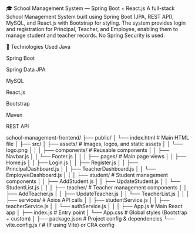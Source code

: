 🎓 School Management System — Spring Boot + React.js
A full-stack School Management System built using Spring Boot (JPA, REST API), MySQL, and React.js with Bootstrap for styling. The system provides login and registration for Principal, Teacher, and Employee, enabling them to manage student and teacher records. No Spring Security is used.

🔧 Technologies Used
Java

Spring Boot

Spring Data JPA

MySQL

React.js

Bootstrap

Maven

REST API




school-management-frontend/
├── public/
│   └── index.html               # Main HTML file
│
├── src/
│   ├── assets/                  # Images, logos, and static assets
│   │   └── logo.png
│   │
│   ├── components/              # Reusable components
│   │   ├── Navbar.js
│   │   └── Footer.js
│   │
│   ├── pages/                   # Main page views
│   │   ├── Home.js
│   │   ├── Login.js
│   │   ├── Register.js
│   │   ├── PrincipalDashboard.js
│   │   ├── TeacherDashboard.js
│   │   └── EmployeeDashboard.js
│   │
│   ├── student/                 # Student management components
│   │   ├── AddStudent.js
│   │   ├── UpdateStudent.js
│   │   └── StudentList.js
│   │
│   ├── teacher/                 # Teacher management components
│   │   ├── AddTeacher.js
│   │   ├── UpdateTeacher.js
│   │   └── TeacherList.js
│   │
│   ├── services/                # Axios API calls
│   │   ├── studentService.js
│   │   ├── teacherService.js
│   │   └── authService.js
│   │
│   ├── App.js                   # Main React app
│   ├── index.js                 # Entry point
│   └── App.css                  # Global styles (Bootstrap + custom)
│
├── package.json                # Project config & dependencies
└── vite.config.js /            # (If using Vite) or CRA config

